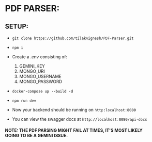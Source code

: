 # PDF PARSER:

## SETUP:

-  ```git clone https://github.com/tilakvignesh/PDF-Parser.git```


- ```npm i ```

-  Create a .env consisting of: 
    1. GEMINI_KEY
    1. MONGO_URI
    2. MONGO_USERNAME
    4. MONGO_PASSWORD


- ``` docker-compose up --build -d ```




- ```npm run dev```

- Now your backend should be running on ``` http:localhost:8080 ```


- You can view the swagger docs at ```http://localhost:8080/api-docs ```


#### NOTE: THE PDF PARSING MIGHT FAIL AT TIMES, IT'S MOST LIKELY GOING TO BE A GEMINI ISSUE. 
